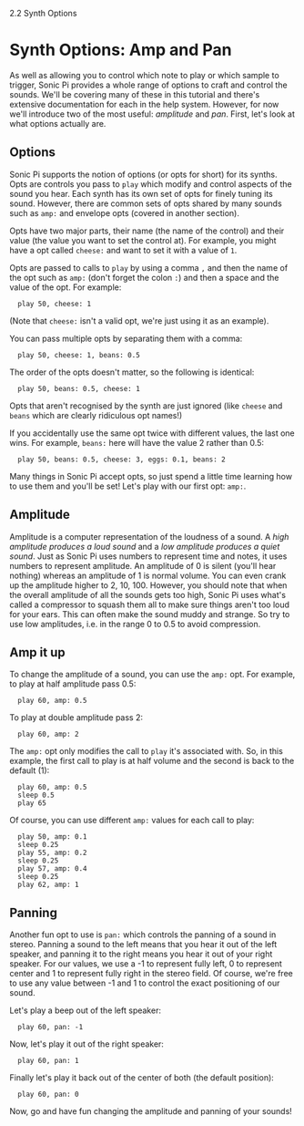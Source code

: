 2.2 Synth Options

# Synth Options: Amp and Pan

As well as allowing you to control which note to play or which sample to
trigger, Sonic Pi provides a whole range of options to craft and
control the sounds. We'll be covering many of these in this tutorial and
there's extensive documentation for each in the help system. However,
for now we'll introduce two of the most useful: *amplitude* and *pan*.
First, let's look at what options actually are.


## Options

Sonic Pi supports the notion of options (or opts for short) for its
synths. Opts are controls you pass to `play` which modify and
control aspects of the sound you hear. Each synth has its own set of
opts for finely tuning its sound. However, there are common sets
of opts shared by many sounds such as `amp:` and envelope
opts (covered in another section).

Opts have two major parts, their name (the name of the control) and
their value (the value you want to set the control at). For example, you
might have a opt called `cheese:` and want to set it with a value
of `1`.

Opts are passed to calls to `play` by using a comma
`,` and then the name of the opt such as `amp:` (don't forget the
colon `:`) and then a space and the value of the opt. For example:

```
  play 50, cheese: 1
```

(Note that `cheese:` isn't a valid opt, we're just using it as an example).

You can pass multiple opts by separating them with a comma:

```
  play 50, cheese: 1, beans: 0.5
```

The order of the opts doesn't matter, so the following is identical:

```
  play 50, beans: 0.5, cheese: 1
```

Opts that aren't recognised by the synth are just ignored (like
`cheese` and `beans` which are clearly ridiculous opt names!)

If you accidentally use the same opt twice with different values, the
last one wins. For example, `beans:` here will have the value 2 rather
than 0.5:

```
  play 50, beans: 0.5, cheese: 3, eggs: 0.1, beans: 2
```

Many things in Sonic Pi accept opts, so just spend a little time
learning how to use them and you'll be set! Let's play with our first
opt: `amp:`.

## Amplitude

Amplitude is a computer representation of the loudness of a sound. A
*high amplitude produces a loud sound* and a *low amplitude produces a
quiet sound*. Just as Sonic Pi uses numbers to represent time and notes,
it uses numbers to represent amplitude. An amplitude of 0 is silent
(you'll hear nothing) whereas an amplitude of 1 is normal volume. You
can even crank up the amplitude higher to 2, 10, 100. However, you
should note that when the overall amplitude of all the sounds gets too
high, Sonic Pi uses what's called a compressor to squash them all to
make sure things aren't too loud for your ears. This can often make the
sound muddy and strange. So try to use low amplitudes, i.e. in the range
0 to 0.5 to avoid compression.


## Amp it up

To change the amplitude of a sound, you can use the `amp:`
opt. For example, to play at half amplitude pass 0.5:

```
  play 60, amp: 0.5
```

To play at double amplitude pass 2:

```
  play 60, amp: 2
```

The `amp:` opt only modifies the call to `play` it's associated
with. So, in this example, the first call to play is at half volume and
the second is back to the default (1):

```
  play 60, amp: 0.5
  sleep 0.5
  play 65
```

Of course, you can use different `amp:` values for each call to play:

```
  play 50, amp: 0.1
  sleep 0.25
  play 55, amp: 0.2
  sleep 0.25
  play 57, amp: 0.4
  sleep 0.25
  play 62, amp: 1
```

## Panning

Another fun opt to use is `pan:` which controls the panning of a
sound in stereo. Panning a sound to the left means that you hear it out
of the left speaker, and panning it to the right means you hear it out
of your right speaker. For our values, we use a -1 to represent fully
left, 0 to represent center and 1 to represent fully right in the stereo
field. Of course, we're free to use any value between -1 and 1 to
control the exact positioning of our sound.

Let's play a beep out of the left speaker:

```
  play 60, pan: -1
```

Now, let's play it out of the right speaker:

```
  play 60, pan: 1
```

Finally let's play it back out of the center of both (the default
position):

```
  play 60, pan: 0
```

Now, go and have fun changing the amplitude and panning of your sounds!
